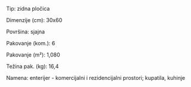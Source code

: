 Tip: zidna pločica

Dimenzije (cm): 30x60

Površina: sjajna

Pakovanje (kom.): 6

Pakovanje (m²): 1,080

Težina pak. (kg): 16,4

Namena: enterijer - komercijalni i rezidencijalni prostori; kupatila, kuhinje